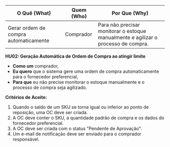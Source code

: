 | **O Quê (What)** | **Quem (Who)** | **Por Que (Why)** |
|---|---|---|
| Gerar ordem de compra automaticamente | Comprador | Para não precisar monitorar o estoque manualmente e agilizar o processo de compra. |

**HU02: Geração Automática de Ordem de Compra ao atingir limite**

*   **Como um** comprador,
*   **Eu quero** que o sistema gere uma ordem de compra automaticamente para o fornecedor preferencial,
*   **Para que** eu não precise monitorar o estoque manualmente e o processo de compra seja agilizado.

**Critérios de Aceite:**

1.  Quando o saldo de um SKU se torna igual ou inferior ao ponto de reposição, uma OC deve ser criada.
2.  A OC deve conter o SKU, a quantidade padrão de compra e os dados do fornecedor preferencial.
3.  A OC deve ser criada com o status "Pendente de Aprovação".
4.  Um e-mail de notificação deve ser enviado para o comprador responsável.



